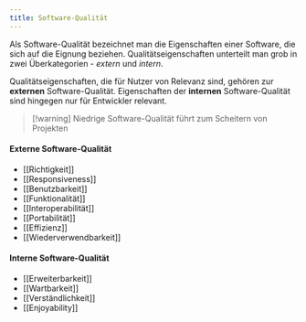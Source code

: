 ```yaml
---
title: Software-Qualität
---
```

Als Software-Qualität bezeichnet man die Eigenschaften einer Software, die sich auf die Eignung beziehen. Qualitätseigenschaften unterteilt man grob in zwei Überkategorien - *extern* und *intern*. 

Qualitätseigenschaften, die für Nutzer von Relevanz sind, gehören zur **externen** Software-Qualität. Eigenschaften der **internen** Software-Qualität sind hingegen nur für Entwickler relevant.

> [!warning] Niedrige Software-Qualität führt zum Scheitern von Projekten
#### Externe Software-Qualität
- [[Richtigkeit]]
- [[Responsiveness]]
- [[Benutzbarkeit]]
- [[Funktionalität]]
- [[Interoperabilität]]
- [[Portabilität]]
- [[Effizienz]]
- [[Wiederverwendbarkeit]]

#### Interne Software-Qualität
- [[Erweiterbarkeit]]
- [[Wartbarkeit]]
- [[Verständlichkeit]]
- [[Enjoyability]]